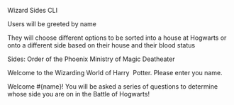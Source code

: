 Wizard Sides CLI

Users will be greeted by name 

They will choose different options to be sorted into a house at Hogwarts or onto a different side based on their house and their blood status

Sides:
Order of the Phoenix
Ministry of Magic
Deatheater

Welcome to the Wizarding World of Harry  Potter.  Please enter you name. 

Welcome #{name}! You will be asked a series of questions to determine whose side you are on in the Battle of Hogwarts! 
